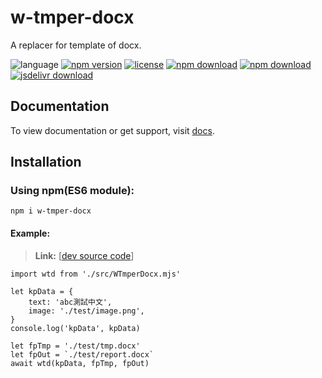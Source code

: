 # w-tmper-docx
A replacer for template of docx.

![language](https://img.shields.io/badge/language-JavaScript-orange.svg) 
[![npm version](http://img.shields.io/npm/v/w-tmper-docx.svg?style=flat)](https://npmjs.org/package/w-tmper-docx) 
[![license](https://img.shields.io/npm/l/w-tmper-docx.svg?style=flat)](https://npmjs.org/package/w-tmper-docx) 
[![npm download](https://img.shields.io/npm/dt/w-tmper-docx.svg)](https://npmjs.org/package/w-tmper-docx) 
[![npm download](https://img.shields.io/npm/dm/w-tmper-docx.svg)](https://npmjs.org/package/w-tmper-docx) 
[![jsdelivr download](https://img.shields.io/jsdelivr/npm/hm/w-tmper-docx.svg)](https://www.jsdelivr.com/package/npm/w-tmper-docx)

## Documentation
To view documentation or get support, visit [docs](https://yuda-lyu.github.io/w-tmper-docx/global.html).

## Installation
### Using npm(ES6 module):
```alias
npm i w-tmper-docx
```

#### Example:
> **Link:** [[dev source code](https://github.com/yuda-lyu/w-tmper-docx/blob/master/g.mjs)]
```alias
import wtd from './src/WTmperDocx.mjs'

let kpData = {
    text: 'abc測試中文',
    image: './test/image.png',
}
console.log('kpData', kpData)

let fpTmp = './test/tmp.docx'
let fpOut = `./test/report.docx`
await wtd(kpData, fpTmp, fpOut)
```
